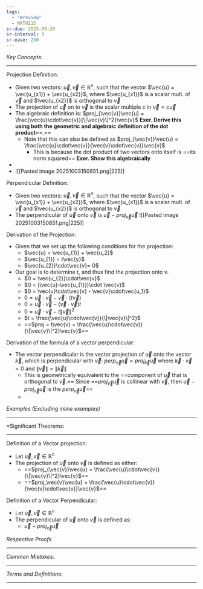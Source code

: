 ```yaml
---
tags:
  - "#review"
  - MATH115
sr-due: 2025-09-20
sr-interval: 3
sr-ease: 250
---
```

*Key Concepts:*
___

Projection Definition:
- Given two vectors: $\vec{u},\vec{v}\in\mathbb{R}^n$, such that the vector $\vec{u} = \vec{u_{x1}} + \vec{u_{x2}}$, where $\vec{u_{x1}}$ is a scalar mult. of $\vec{v}$ and $\vec{u_{x2}}$ is orthogonal to $\vec{v}$
- The projection of $\vec{u}$ on to $\vec{v}$ is the scalar multiple $c$ in $\vec{v} = c\vec{u}$
- The algebraic definition is: $proj_{\vec{v}}\vec{u} = \frac{\vec{u}\cdot\vec{v}}{\|\vec{v}\|^2}\vec{v}$ **Exer. Derive this using both the geometric and algebraic definition of the dot product**==.==
	- Note that this can also be defined as $proj_{\vec{v}}\vec{u} = \frac{\vec{u}\cdot\vec{v}}{\vec{v}\cdot\vec{v}}\vec{v}$
		- This is because the dot product of two vectors onto itself is ==its norm squared== **Exer. Show this algebraically**
-
- ![[Pasted image 20251003150851.png|225]] <!--SR:!2025-10-23,2,230-->

Perpendicular Definition:
- Given two vectors: $\vec{u},\vec{v}\in\mathbb{R}^n$, such that the vector $\vec{u} = \vec{u_{x1}} + \vec{u_{x2}}$, where $\vec{u_{x1}}$ is a scalar mult. of $\vec{v}$ and $\vec{u_{x2}}$ is orthogonal to $\vec{v}$
- The perpendicular of $\vec{u}$ onto $\vec{v}$ is $\vec{u} - proj_{\vec{v}}\vec{u}$
	![[Pasted image 20251003150851.png|225]]

Derivation of the Projection:
- Given that we set up the following conditions for the projection:
	- $\vec{u} = \vec{u_{1}} + \vec{u_2}$
	- $\vec{u_{1}} = t\vec{y}$
	- $\vec{u_{2}}\cdot\vec{v}= 0$
- Our goal is to determine t, and thus find the projection onto v.
	- $0 = \vec{u_{2}}\cdot\vec{v}$
	- $0 = (\vec{u}-\vec{u_{1}})\cdot \vec{v}$
	- $0 = \vec{u}\cdot\vec{v} - \vec{v}\cdot\vec{u_1}$
	- $0 = \vec{u}\cdot\vec{v} - \vec{v}\cdot(t\vec{v})$
	- $0 = \vec{u}\cdot\vec{v} - (\vec{v}\cdot\vec{v})t$
	- $0 = \vec{u}\cdot\vec{v} - t\|\vec{v}\|^2$
	- $t = \frac{\vec{u}\cdot\vec{v}}{\|\vec{v}\|^2}$
	- ==$proj = t\vec{v} = \frac{\vec{u}\cdot\vec{v}}{\|\vec{v}\|^2}\vec{v}$==

Derivation of the formula of a vector perpendicular:
- The vector perpendicular is the vector projection of $\vec{u}$ onto the vector $\vec{k}$, which is perpendicular with $\vec{v}$: $perp_{\vec{v}}\vec{u} = proj_{\vec{k}}\vec{u}$ where $\vec{k}\cdot\vec{v} = 0$ and $\|\vec{v}\| = \|\vec{k}\|$
	- This is geometrically equivalent to the ==component of $\vec{u}$ that is orthogonal to $\vec{v}$.== Since ==$proj_\vec{v}\vec{u}$ is collinear with $\vec{v}$, then $\vec{u} - proj_{\vec{v}}\vec{u}$ is the $perp_\vec{v}\vec{u}$==
	- 

*Examples (Excluding inline examples)* 
___

*Significant Theorems:
___

Definition of a Vector projection:
- Let $\vec{u}, \vec{v} \in \mathbb{R}^n$
- The projection of $\vec{u}$ onto $\vec{v}$ is defined as either:
	- ==$proj_{\vec{v}}\vec{u} = \frac{\vec{u}\cdot\vec{v}}{\|\vec{v}\|^2}\vec{v}$==
	- ==$proj_\vec{v}\vec{u} = \frac{\vec{u}\cdot\vec{v}}{\vec{v}\cdot\vec{v}}\vec{v}$==

Definition of a Vector Perpendicular:
- Let $\vec{u}, \vec{v} \in \mathbb{R}^n$
- The perpendicular of $\vec{u}$ onto $\vec{v}$ is defined as:
	- $\vec{u} - proj_\vec{v}\vec{u}$


*Respective Proofs*
___

*Common Mistakes:*
___

*Terms and Definitions:*
___

